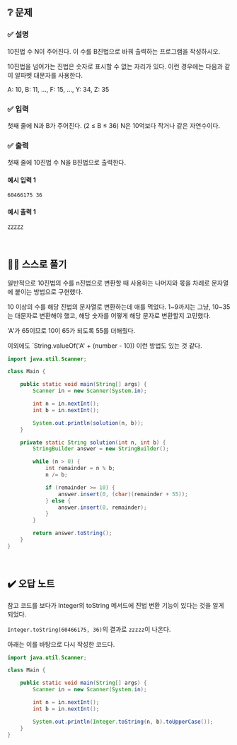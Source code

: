 ## ❔ 문제
### ✅ 설명
10진법 수 N이 주어진다. 이 수를 B진법으로 바꿔 출력하는 프로그램을 작성하시오.

10진법을 넘어가는 진법은 숫자로 표시할 수 없는 자리가 있다. 이런 경우에는 다음과 같이 알파벳 대문자를 사용한다.

A: 10, B: 11, ..., F: 15, ..., Y: 34, Z: 35

### ✅ 입력
첫째 줄에 N과 B가 주어진다. (2 ≤ B ≤ 36) N은 10억보다 작거나 같은 자연수이다.

### ✅ 출력
첫째 줄에 10진법 수 N을 B진법으로 출력한다.

#### 예시 입력 1
```
60466175 36
```

#### 예시 출력 1
```
ZZZZZ
```

<br>

## ✍🏻 스스로 풀기

일반적으로 10진법의 수를 n진법으로 변환할 때 사용하는 나머지와 몫을 차례로 문자열에 붙이는 방법으로 구현했다.

10 이상의 수를 해당 진법의 문자열로 변환하는데 애를 먹었다. 1~9까지는 그냥, 10~35는 대문자로 변환해야 했고, 해당 숫자를 어떻게 해당 문자로 변환할지 고민했다.


'A'가 65이므로 10이 65가 되도록 55를 더해줬다.

이외에도 `String.valueOf('A' + (number - 10)) 이런 방법도 있는 것 같다.

``` java
import java.util.Scanner;

class Main {

    public static void main(String[] args) {
        Scanner in = new Scanner(System.in);

        int n = in.nextInt();
        int b = in.nextInt();

        System.out.println(solution(n, b));
    }

    private static String solution(int n, int b) {
        StringBuilder answer = new StringBuilder();

        while (n > 0) {
            int remainder = n % b;
            n /= b;

            if (remainder >= 10) {
                answer.insert(0, (char)(remainder + 55));
            } else {
                answer.insert(0, remainder);
            }
        }

        return answer.toString();
    }
}
```

<br>

## ✔️ 오답 노트

참고 코드를 보다가 Integer의 toString 메서드에 진법 변환 기능이 있다는 것을 알게 되었다.

`Integer.toString(60466175, 36)`의 결과로 `zzzzz`이 나온다.

아래는 이를 바탕으로 다시 작성한 코드다.

``` java
import java.util.Scanner;

class Main {

    public static void main(String[] args) {
        Scanner in = new Scanner(System.in);

        int n = in.nextInt();
        int b = in.nextInt();

        System.out.println(Integer.toString(n, b).toUpperCase());
    }
}
```
